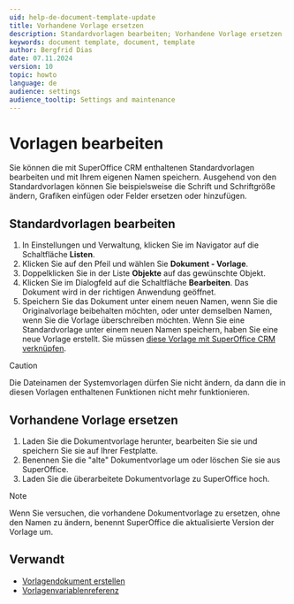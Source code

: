 ```yaml
---
uid: help-de-document-template-update
title: Vorhandene Vorlage ersetzen
description: Standardvorlagen bearbeiten; Vorhandene Vorlage ersetzen
keywords: document template, document, template
author: Bergfrid Dias
date: 07.11.2024
version: 10
topic: howto
language: de
audience: settings
audience_tooltip: Settings and maintenance
---
```


# Vorlagen bearbeiten

Sie können die mit SuperOffice CRM enthaltenen Standardvorlagen bearbeiten und mit Ihrem eigenen Namen speichern. Ausgehend von den Standardvorlagen können Sie beispielsweise die Schrift und Schriftgröße ändern, Grafiken einfügen oder Felder ersetzen oder hinzufügen.

## Standardvorlagen bearbeiten

1. In Einstellungen und Verwaltung, klicken Sie im Navigator auf die Schaltfläche **Listen**.
2. Klicken Sie auf den Pfeil und wählen Sie **Dokument - Vorlage**.
3. Doppelklicken Sie in der Liste **Objekte** auf das gewünschte Objekt.
4. Klicken Sie im Dialogfeld auf die Schaltfläche **Bearbeiten**. Das Dokument wird in der richtigen Anwendung geöffnet.
5. Speichern Sie das Dokument unter einem neuen Namen, wenn Sie die Originalvorlage beibehalten möchten, oder unter demselben Namen, wenn Sie die Vorlage überschreiben möchten.
    Wenn Sie eine Standardvorlage unter einem neuen Namen speichern, haben Sie eine neue Vorlage erstellt. Sie müssen [diese Vorlage mit SuperOffice CRM verknüpfen][1].

> [!CAUTION]
> Die Dateinamen der Systemvorlagen dürfen Sie nicht ändern, da dann die in diesen Vorlagen enthaltenen Funktionen nicht mehr funktionieren.

## Vorhandene Vorlage ersetzen

1. Laden Sie die Dokumentvorlage herunter, bearbeiten Sie sie und speichern Sie sie auf Ihrer Festplatte.
2. Benennen Sie die "alte" Dokumentvorlage um oder löschen Sie sie aus SuperOffice.
3. Laden Sie die überarbeitete Dokumentvorlage zu SuperOffice hoch.

> [!NOTE]
> Wenn Sie versuchen, die vorhandene Dokumentvorlage zu ersetzen, ohne den Namen zu ändern, benennt SuperOffice die aktualisierte Version der Vorlage um.

## Verwandt

* [Vorlagendokument erstellen][2]
* [Vorlagenvariablenreferenz][3]

<!-- Referenced links -->
[1]: link-template.md
[2]: ../learn/create.md
[3]: ../../../../en/document/templates/variables/index.md

<!-- Referenced images -->
